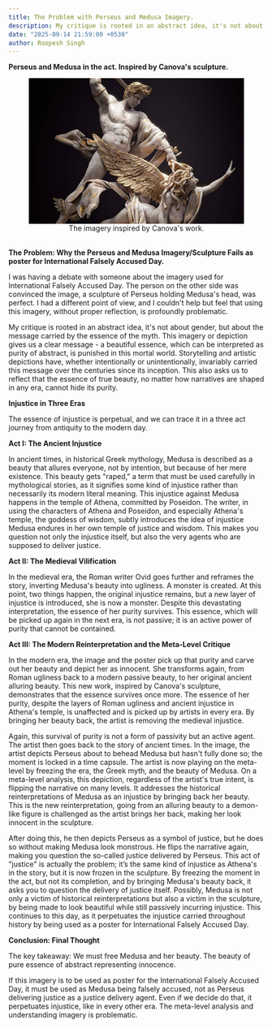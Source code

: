 ```yaml
---
title: The Problem with Perseus and Medusa Imagery.
description: My critique is rooted in an abstract idea, it's not about gender, but about the message carried by the essence of the myth. This imagery or depiction gives us a clear message - a beautiful essence, which can be interpreted as pure justice, is punished in this mortal world. Storytelling and artistic depictions have, whether intentionally or unintentionally, invariably carried this message over the centuries since its inception. This also asks us to reflect that the essence of true beauty, no matter how narratives are shaped in any era, cannot hide its purity.
date: "2025-09-14 21:59:00 +0530"
author: Roopesh Singh
---
```

<b>Perseus and Medusa in the act. Inspired by Canova's sculpture.</b>

<figure style="text-align: center;">
  <img src="/img/Blog/2025/The Problem with Perseus and Medusa Imagery.jpg" alt="The Problem with Perseus and Medusa Imagery" style="display: block; margin: 0 auto;">
  <figcaption>The imagery inspired by Canova's work.</figcaption>
</figure>
<br/>
<b>The Problem: Why the Perseus and Medusa Imagery/Sculpture Fails as poster for International Falsely Accused Day.</b>

I was having a debate with someone about the imagery used for International Falsely Accused Day. The person on the other side was convinced the image, a sculpture of Perseus holding Medusa's head, was perfect. I had a different point of view, and I couldn't help but feel that using this imagery, without proper reflection, is profoundly problematic.

My critique is rooted in an abstract idea, it's not about gender, but about the message carried by the essence of the myth. This imagery or depiction gives us a clear message - a beautiful essence, which can be interpreted as purity of abstract, is punished in this mortal world. Storytelling and artistic depictions have, whether intentionally or unintentionally, invariably carried this message over the centuries since its inception. This also asks us to reflect that the essence of true beauty, no matter how narratives are shaped in any era, cannot hide its purity.

<b>Injustice in Three Eras</b>

The essence of injustice is perpetual, and we can trace it in a three act journey from antiquity to the modern day.

<b>Act I: The Ancient Injustice</b>

In ancient times, in historical Greek mythology, Medusa is described as a beauty that allures everyone, not by intention, but because of her mere existence. This beauty gets "raped," a term that must be used carefully in mythological stories, as it signifies some kind of injustice rather than necessarily its modern literal meaning. This injustice against Medusa happens in the temple of Athena, committed by Poseidon. The writer, in using the characters of Athena and Poseidon, and especially Athena's temple, the goddess of wisdom, subtly introduces the idea of injustice Medusa endures in her own temple of justice and wisdom. This makes you question not only the injustice itself, but also the very agents who are supposed to deliver justice.

<b>Act II: The Medieval Vilification</b>

In the medieval era, the Roman writer Ovid goes further and reframes the story, inverting Medusa's beauty into ugliness. A monster is created. At this point, two things happen, the original injustice remains, but a new layer of injustice is introduced, she is now a monster. Despite this devastating interpretation, the essence of her purity survives. This essence, which will be picked up again in the next era, is not passive; it is an active power of purity that cannot be contained.

<b>Act III: The Modern Reinterpretation and the Meta-Level Critique</b>

In the modern era, the image and the poster pick up that purity and carve out her beauty and depict her as innocent. She transforms again, from Roman ugliness back to a modern passive beauty, to her original ancient alluring beauty. This new work, inspired by Canova's sculpture, demonstrates that the essence survives once more. The essence of her purity, despite the layers of Roman ugliness and ancient injustice in Athena's temple, is unaffected and is picked up by artists in every era. By bringing her beauty back, the artist is removing the medieval injustice.

Again, this survival of purity is not a form of passivity but an active agent. The artist then goes back to the story of ancient times. In the image, the artist depicts Perseus about to behead Medusa but hasn't fully done so; the moment is locked in a time capsule. The artist is now playing on the meta-level by freezing the era, the Greek myth, and the beauty of Medusa. On a meta-level analysis, this depiction, regardless of the artist's true intent, is flipping the narrative on many levels. It addresses the historical reinterpretations of Medusa as an injustice by bringing back her beauty. This is the new reinterpretation, going from an alluring beauty to a demon-like figure is challenged as the artist brings her back, making her look innocent in the sculpture.

After doing this, he then depicts Perseus as a symbol of justice, but he does so without making Medusa look monstrous. He flips the narrative again, making you question the so-called justice delivered by Perseus. This act of "justice" is actually the problem; it’s the same kind of injustice as Athena's in the story, but it is now frozen in the sculpture. By freezing the moment in the act, but not its completion, and by bringing Medusa's beauty back, it asks you to question the delivery of justice itself. Possibly, Medusa is not only a victim of historical reinterpretations but also a victim in the sculpture, by being made to look beautiful while still passively incurring injustice. This continues to this day, as it perpetuates the injustice carried throughout history by being used as a poster for International Falsely Accused Day.

<b>Conclusion: Final Thought</b>

The key takeaway: We must free Medusa and her beauty. The beauty of pure essence of abstract representing innocence.

If this imagery is to be used as poster for the International Falsely Accused Day, it must be used as Medusa being falsely accused, not as Perseus delivering justice as a justice delivery agent. Even if we decide do that, it perpetuates injustice, like in every other era. The meta-level analysis and understanding imagery is problematic.